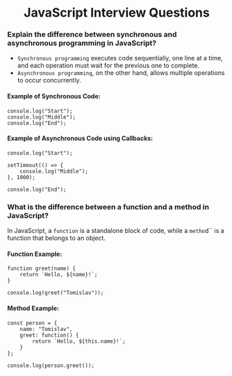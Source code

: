 <h1 align="center">JavaScript Interview Questions</h1>

### Explain the difference between synchronous and asynchronous programming in JavaScript?

- ``Synchronous programming`` executes code sequentially, one line at a time, and each operation must wait for the previous one to complete. 
- ``Asynchronous programming``, on the other hand, allows multiple operations to occur concurrently.

#### Example of Synchronous Code:
```
console.log("Start");
console.log("Middle");
console.log("End");
```

#### Example of Asynchronous Code using Callbacks:
```
console.log("Start");

setTimeout(() => {
    console.log("Middle");
}, 1000);

console.log("End");
```

### What is the difference between a function and a method in JavaScript?

In JavaScript, a ``function`` is a standalone block of code, while a ``metho``d`` is a function that belongs to an object.

#### Function Example:
```
function greet(name) {
    return `Hello, ${name}!`;
}

console.log(greet("Tomislav"));
```

#### Method Example:
```
const person = {
    name: "Tomislav",
    greet: function() {
        return `Hello, ${this.name}!`;
    }
};

console.log(person.greet());
```